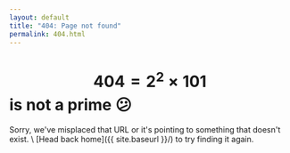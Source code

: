 ```yaml
---
layout: default
title: "404: Page not found"
permalink: 404.html
---
```


# $$ 404 = 2^2 \times 101 $$ is not a prime 😕

Sorry, we've misplaced that URL or it's pointing to something that doesn't exist. \\
[Head back home]({{ site.baseurl }}/) to try finding it again.
